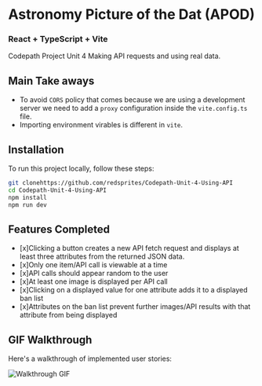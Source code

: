 # Astronomy Picture of the Dat (APOD)

### React + TypeScript + Vite

Codepath Project Unit 4 Making API requests and using real data.
## Main Take aways
  - To avoid `CORS` policy that comes because we are using a development server we need to add a `proxy` configuration inside the `vite.config.ts` file.
  - Importing environment virables is different in `vite`. 

## Installation 
To run this project locally, follow these steps:

``` bash 
git clonehttps://github.com/redsprites/Codepath-Unit-4-Using-API
cd Codepath-Unit-4-Using-API
npm install
npm run dev
```

## Features Completed
- [x]Clicking a button creates a new API fetch request and displays at least three attributes from the returned JSON data.
- [x]Only one item/API call is viewable at a time
- [x]API calls should appear random to the user
- [x]At least one image is displayed per API call
- [x]Clicking on a displayed value for one attribute adds it to a displayed ban list
- [x]Attributes on the ban list prevent further images/API results with that attribute from being displayed

## GIF Walkthrough
Here's a walkthrough of implemented user stories:

![Walkthrough GIF](https://imgur.com/W3XxAFq.gif)